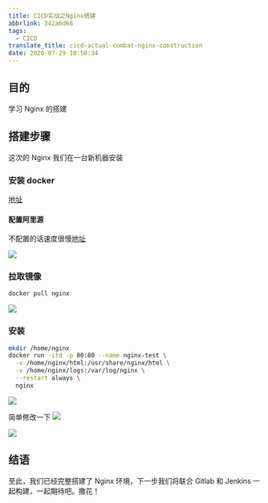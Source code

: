 ```yaml
---
title: CICD实战之Nginx搭建
abbrlink: 342a6d66
tags:
  - CICD
translate_title: cicd-actual-combat-nginx-construction
date: 2020-07-29 10:50:34
---
```


## 目的

学习 Nginx 的搭建

## 搭建步骤

这次的 Nginx 我们在一台新机器安装

### 安装 docker

[地址](https://kitety.github.io/posts/bc65362f.html#docker-%E4%BB%8B%E7%BB%8D)

#### 配置阿里源

不配置的话速度很慢[地址](https://kitety.github.io/posts/bc65362f.html#%E9%85%8D%E7%BD%AE%E9%98%BF%E9%87%8C%E4%BA%91%E6%BA%90)

![](https://cdn.jsdelivr.net/gh/kitety/blog_img@master/img/20200923200001.png)

<!-- more -->

### 拉取镜像

```bash
docker pull nginx
```

![](https://cdn.jsdelivr.net/gh/kitety/blog_img@master/img/20200923200014.png)

### 安装

```bash
mkdir /home/nginx
docker run -itd -p 80:80 --name nginx-test \
  -v /home/nginx/html:/usr/share/nginx/html \
  -v /home/nginx/logs:/var/log/nginx \
  --restart always \
  nginx
```

![](https://cdn.jsdelivr.net/gh/kitety/blog_img@master/img/20200923200028.png)

简单修改一下
![](https://cdn.jsdelivr.net/gh/kitety/blog_img@master/img/20200923200037.png)

![](https://cdn.jsdelivr.net/gh/kitety/blog_img@master/img/20200923200045.png)

## 结语

至此，我们已经完整搭建了 Nginx 环境，下一步我们将联合 Gitlab 和 Jenkins 一起构建，一起期待吧。撒花！
